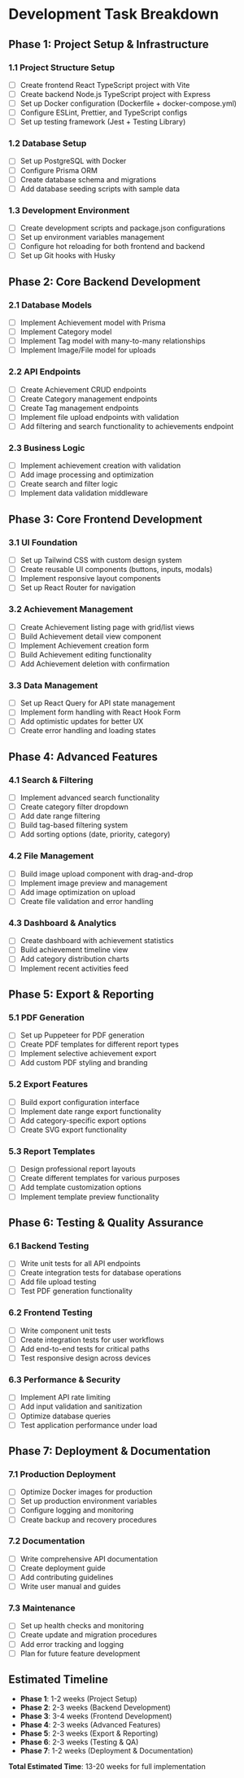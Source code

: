 # Development Task Breakdown

## Phase 1: Project Setup & Infrastructure

### 1.1 Project Structure Setup
- [ ] Create frontend React TypeScript project with Vite
- [ ] Create backend Node.js TypeScript project with Express
- [ ] Set up Docker configuration (Dockerfile + docker-compose.yml)
- [ ] Configure ESLint, Prettier, and TypeScript configs
- [ ] Set up testing framework (Jest + Testing Library)

### 1.2 Database Setup
- [ ] Set up PostgreSQL with Docker
- [ ] Configure Prisma ORM
- [ ] Create database schema and migrations
- [ ] Add database seeding scripts with sample data

### 1.3 Development Environment
- [ ] Create development scripts and package.json configurations
- [ ] Set up environment variables management
- [ ] Configure hot reloading for both frontend and backend
- [ ] Set up Git hooks with Husky

## Phase 2: Core Backend Development

### 2.1 Database Models
- [ ] Implement Achievement model with Prisma
- [ ] Implement Category model
- [ ] Implement Tag model with many-to-many relationships
- [ ] Implement Image/File model for uploads

### 2.2 API Endpoints
- [ ] Create Achievement CRUD endpoints
- [ ] Create Category management endpoints
- [ ] Create Tag management endpoints
- [ ] Implement file upload endpoints with validation
- [ ] Add filtering and search functionality to achievements endpoint

### 2.3 Business Logic
- [ ] Implement achievement creation with validation
- [ ] Add image processing and optimization
- [ ] Create search and filter logic
- [ ] Implement data validation middleware

## Phase 3: Core Frontend Development

### 3.1 UI Foundation
- [ ] Set up Tailwind CSS with custom design system
- [ ] Create reusable UI components (buttons, inputs, modals)
- [ ] Implement responsive layout components
- [ ] Set up React Router for navigation

### 3.2 Achievement Management
- [ ] Create Achievement listing page with grid/list views
- [ ] Build Achievement detail view component
- [ ] Implement Achievement creation form
- [ ] Build Achievement editing functionality
- [ ] Add Achievement deletion with confirmation

### 3.3 Data Management
- [ ] Set up React Query for API state management
- [ ] Implement form handling with React Hook Form
- [ ] Add optimistic updates for better UX
- [ ] Create error handling and loading states

## Phase 4: Advanced Features

### 4.1 Search & Filtering
- [ ] Implement advanced search functionality
- [ ] Create category filter dropdown
- [ ] Add date range filtering
- [ ] Build tag-based filtering system
- [ ] Add sorting options (date, priority, category)

### 4.2 File Management
- [ ] Build image upload component with drag-and-drop
- [ ] Implement image preview and management
- [ ] Add image optimization on upload
- [ ] Create file validation and error handling

### 4.3 Dashboard & Analytics
- [ ] Create dashboard with achievement statistics
- [ ] Build achievement timeline view
- [ ] Add category distribution charts
- [ ] Implement recent activities feed

## Phase 5: Export & Reporting

### 5.1 PDF Generation
- [ ] Set up Puppeteer for PDF generation
- [ ] Create PDF templates for different report types
- [ ] Implement selective achievement export
- [ ] Add custom PDF styling and branding

### 5.2 Export Features
- [ ] Build export configuration interface
- [ ] Implement date range export functionality
- [ ] Add category-specific export options
- [ ] Create SVG export functionality

### 5.3 Report Templates
- [ ] Design professional report layouts
- [ ] Create different templates for various purposes
- [ ] Add template customization options
- [ ] Implement template preview functionality

## Phase 6: Testing & Quality Assurance

### 6.1 Backend Testing
- [ ] Write unit tests for all API endpoints
- [ ] Create integration tests for database operations
- [ ] Add file upload testing
- [ ] Test PDF generation functionality

### 6.2 Frontend Testing
- [ ] Write component unit tests
- [ ] Create integration tests for user workflows
- [ ] Add end-to-end tests for critical paths
- [ ] Test responsive design across devices

### 6.3 Performance & Security
- [ ] Implement API rate limiting
- [ ] Add input validation and sanitization
- [ ] Optimize database queries
- [ ] Test application performance under load

## Phase 7: Deployment & Documentation

### 7.1 Production Deployment
- [ ] Optimize Docker images for production
- [ ] Set up production environment variables
- [ ] Configure logging and monitoring
- [ ] Create backup and recovery procedures

### 7.2 Documentation
- [ ] Write comprehensive API documentation
- [ ] Create deployment guide
- [ ] Add contributing guidelines
- [ ] Write user manual and guides

### 7.3 Maintenance
- [ ] Set up health checks and monitoring
- [ ] Create update and migration procedures
- [ ] Add error tracking and logging
- [ ] Plan for future feature development

## Estimated Timeline
- **Phase 1**: 1-2 weeks (Project Setup)
- **Phase 2**: 2-3 weeks (Backend Development)
- **Phase 3**: 3-4 weeks (Frontend Development)
- **Phase 4**: 2-3 weeks (Advanced Features)
- **Phase 5**: 2-3 weeks (Export & Reporting)
- **Phase 6**: 2-3 weeks (Testing & QA)
- **Phase 7**: 1-2 weeks (Deployment & Documentation)

**Total Estimated Time**: 13-20 weeks for full implementation
